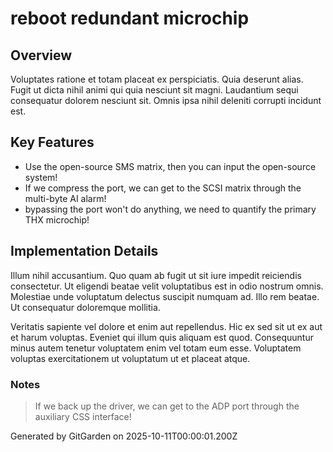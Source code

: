 # reboot redundant microchip

## Overview
Voluptates ratione et totam placeat ex perspiciatis. Quia deserunt alias. Fugit ut dicta nihil animi qui quia nesciunt sit magni. Laudantium sequi consequatur dolorem nesciunt sit. Omnis ipsa nihil deleniti corrupti incidunt est.

## Key Features
- Use the open-source SMS matrix, then you can input the open-source system!
- If we compress the port, we can get to the SCSI matrix through the multi-byte AI alarm!
- bypassing the port won't do anything, we need to quantify the primary THX microchip!

## Implementation Details
Illum nihil accusantium. Quo quam ab fugit ut sit iure impedit reiciendis consectetur. Ut eligendi beatae velit voluptatibus est in odio nostrum omnis. Molestiae unde voluptatum delectus suscipit numquam ad. Illo rem beatae. Ut consequatur doloremque mollitia.
 Veritatis sapiente vel dolore et enim aut repellendus. Hic ex sed sit ut ex aut et harum voluptas. Eveniet qui illum quis aliquam est quod. Consequuntur minus autem tenetur voluptatem enim vel totam eum esse. Voluptatem voluptas exercitationem ut voluptatum ut et placeat atque.

### Notes
> If we back up the driver, we can get to the ADP port through the auxiliary CSS interface!

Generated by GitGarden on 2025-10-11T00:00:01.200Z